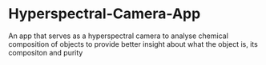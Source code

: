 # Hyperspectral-Camera-App
An app that serves as a hyperspectral camera to analyse chemical composition of objects to provide better insight about what the object is, its compositon and purity
